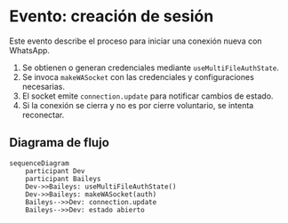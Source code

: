 # Evento: creación de sesión

Este evento describe el proceso para iniciar una conexión nueva con WhatsApp.

1. Se obtienen o generan credenciales mediante `useMultiFileAuthState`.
2. Se invoca `makeWASocket` con las credenciales y configuraciones necesarias.
3. El socket emite `connection.update` para notificar cambios de estado.
4. Si la conexión se cierra y no es por cierre voluntario, se intenta reconectar.

## Diagrama de flujo

```mermaid
sequenceDiagram
    participant Dev
    participant Baileys
    Dev->>Baileys: useMultiFileAuthState()
    Dev->>Baileys: makeWASocket(auth)
    Baileys-->>Dev: connection.update
    Baileys-->>Dev: estado abierto
```
